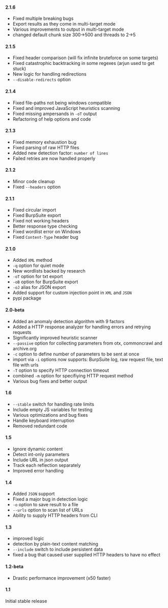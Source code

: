 #### 2.1.6
- Fixed multiple breaking bugs
- Export results as they come in multi-target mode
- Various improvements to output in multi-target mode
- changed default chunk size 300->500 and threads to 2->5

#### 2.1.5
- Fixed header comparison (will fix infinite bruteforce on some targets)
- Fixed catastrophic backtracking in some regexes (arjun used to get stuck)
- New logic for handling redirections
- `--disable-redirects` option

#### 2.1.4
- Fixed file-paths not being windows compatible
- Fixed and improved JavaScript heuristics scanning
- Fixed missing ampersands in `-oT` output
- Refactoring of help options and code

#### 2.1.3
- Fixed memory exhaustion bug
- Fixed parsing of raw HTTP files
- Added new detection factor: `number of lines`
- Failed retries are now handled properly

#### 2.1.2
- Minor code cleanup
- Fixed `--headers` option

#### 2.1.1
- Fixed circular import
- Fixed BurpSuite export
- Fixed not working headers
- Better response type checking
- Fixed wordlist error on Windows
- Fixed `Content-Type` header bug

#### 2.1.0
- Added `XML` method
- `-q` option for quiet mode
- New wordlists backed by research
- `-oT` option for txt export
- `-oB` option for BurpSuite export
- `-oJ` alias for JSON export
- Added support for custom injection point in `XML` and `JSON`
- pypi package

#### 2.0-beta
- Added an anomaly detection algorithm with 9 factors
- Added a HTTP response analyzer for handling errors and retrying requests
- Significantly improved heuristic scanner
- `--passive` option for collecting parameters from otx, commoncrawl and archive.org
- `-c` option to define number of parameters to be sent at once
- import via `-i` options now supports: BurpSuite log, raw request file, text file with urls
- `-T` option to specify HTTP connection timeout
- combined `-m` option for specifiying HTTP request method
- Various bug fixes and better output

#### 1.6
- `--stable` switch for handling rate limits
- Include empty JS variables for testing
- Various optimizations and bug fixes
- Handle keyboard interruption
- Removed redundant code

#### 1.5
- Ignore dynamic content
- Detect int-only parameters
- Include URL in json output
- Track each reflection separately
- Improved error handling

#### 1.4
- Added `JSON` support
- Fixed a major bug in detection logic
- `-o` option to save result to a file
- `--urls` option to scan list of URLs
- Ability to supply HTTP headers from CLI

#### 1.3
- improved logic
- detection by plain-text content matching
- `--include` switch to include persistent data
- fixed a bug that caused user supplied HTTP headers to have no effect

#### 1.2-beta
- Drastic performance improvement (x50 faster)

#### 1.1
Initial stable release

